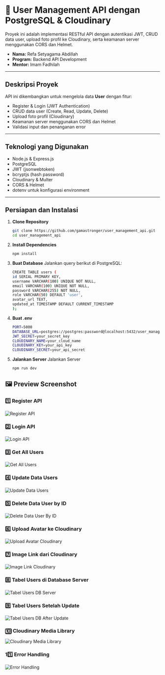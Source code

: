 # 🧩 User Management API dengan PostgreSQL & Cloudinary

Proyek ini adalah implementasi RESTful API dengan autentikasi JWT, CRUD data user, upload foto profil ke Cloudinary, serta keamanan server menggunakan CORS dan Helmet.

- **Nama:** Refa Setyagama Abdillah
- **Program:** Backend API Development
- **Mentor:** Imam Fadhilah

---

## Deskripsi Proyek

API ini dikembangkan untuk mengelola data **User** dengan fitur:
- Register & Login (JWT Authentication)
- CRUD data user (Create, Read, Update, Delete)
- Upload foto profil (Cloudinary)
- Keamanan server menggunakan CORS dan Helmet
- Validasi input dan penanganan error

---

## Teknologi yang Digunakan

- Node.js & Express.js  
- PostgreSQL  
- JWT (jsonwebtoken)  
- bcryptjs (hash password)  
- Cloudinary & Multer  
- CORS & Helmet  
- dotenv untuk konfigurasi environment

---

## Persiapan dan Instalasi

1. **Clone Repository**
   ```bash
   git clone https://github.com/gamastronger/user_management_api.git
   cd user_management_api
2. **Install Dependencies**
   ```bash
   npm install
3. **Buat Database**
   Jalankan query berikut di PostgreSQL:
   ```bash
   CREATE TABLE users (
   id SERIAL PRIMARY KEY,
   username VARCHAR(100) UNIQUE NOT NULL,
   email VARCHAR(100) UNIQUE NOT NULL,
   password VARCHAR(255) NOT NULL,
   role VARCHAR(50) DEFAULT 'user',
   avatar_url TEXT,
   updated_at TIMESTAMP DEFAULT CURRENT_TIMESTAMP
   );
4. **Buat .env**
   ```bash
   PORT=5000
   DATABASE_URL=postgres://postgres:password@localhost:5432/user_management
   JWT_SECRET=your_secret_key
   CLOUDINARY_NAME=your_cloud_name
   CLOUDINARY_KEY=your_api_key
   CLOUDINARY_SECRET=your_api_secret

5. **Jalankan Server**
   Jalankan Server
   ```bash
   npm run dev

## 🖼️ Preview Screenshot

### 1️⃣ Register API
![Register API](./src/assets/RegisterAPI.png)

### 2️⃣ Login API
![Login API](./src/assets/LoginAPI.png)

### 3️⃣ Get All Users
![Get All Users](./src/assets/GetAllUsersAPI.png)

### 4️⃣ Update Data Users
![Update Data Users](./src/assets/UpdateDataUsers.png)

### 5️⃣ Delete Data User by ID
![Delete Data User By ID](./src/assets/DeleteDataUserByID.png)

### 6️⃣ Upload Avatar ke Cloudinary
![Upload Avatar Cloudinary](./src/assets/UploadAvatarCloudinary.png)

### 7️⃣ Image Link dari Cloudinary
![Image Link Cloudinary](./src/assets/imagelinkcloudinary.png)

### 8️⃣ Tabel Users di Database Server
![Tabel Users DB Server](./src/assets/TabelUsersDBServer.png)

### 9️⃣ Tabel Users Setelah Update
![Tabel Users DB After Update](./src/assets/TabelUsersDBAfterUpdate.png)

### 🔟 Cloudinary Media Library
![Cloudinary Media Library](./src/assets/CloudinaryMediaLibrary.png)

### 11️⃣ Error Handling
![Error Handling](./src/assets/ErrorHandling.png)
